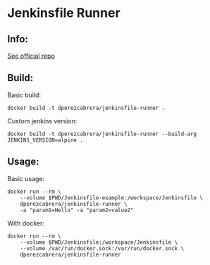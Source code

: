 # Jenkinsfile Runner

## Info:

[See official repo](https://github.com/jenkinsci/jenkinsfile-runner)


## Build:

Basic build: 

```
docker build -t dperezcabrera/jenkinsfile-runner .
```

Custom jenkins version:

```
docker build -t dperezcabrera/jenkinsfile-runner --build-arg JENKINS_VERSION=alpine .
```

## Usage:

Basic usage:

```
docker run --rm \
	--volume $PWD/Jenkinsfile-example:/workspace/Jenkinsfile \
	dperezcabrera/jenkinsfile-runner \
	-a "param1=Hello" -a "param2=value2"
```

With docker:

```
docker run --rm \
	--volume $PWD/Jenkinsfile:/workspace/Jenkinsfile \
	--volume /var/run/docker.sock:/var/run/docker.sock \
	dperezcabrera/jenkinsfile-runner
```

